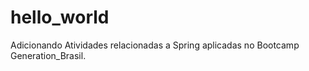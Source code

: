 # hello_world
Adicionando Atividades relacionadas a Spring aplicadas no Bootcamp Generation_Brasil.
